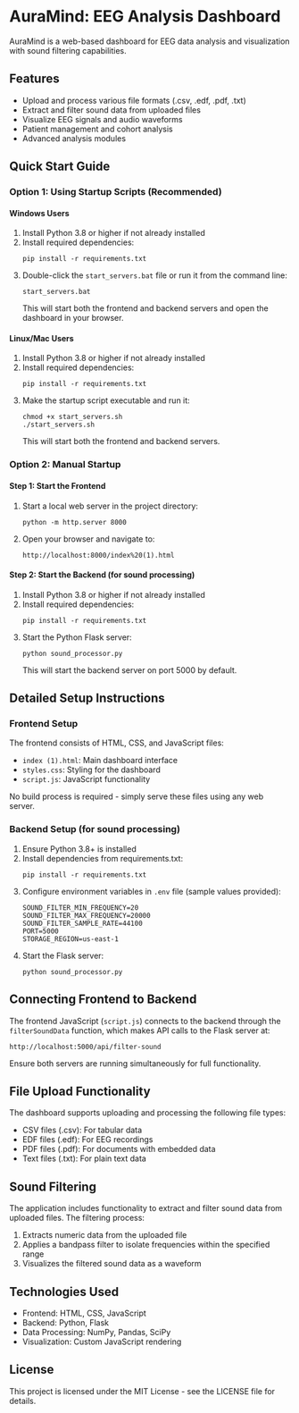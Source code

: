 # AuraMind: EEG Analysis Dashboard

AuraMind is a web-based dashboard for EEG data analysis and visualization with sound filtering capabilities.

## Features

- Upload and process various file formats (.csv, .edf, .pdf, .txt)
- Extract and filter sound data from uploaded files
- Visualize EEG signals and audio waveforms
- Patient management and cohort analysis
- Advanced analysis modules

## Quick Start Guide

### Option 1: Using Startup Scripts (Recommended)

#### Windows Users
1. Install Python 3.8 or higher if not already installed
2. Install required dependencies:
   ```
   pip install -r requirements.txt
   ```
3. Double-click the `start_servers.bat` file or run it from the command line:
   ```
   start_servers.bat
   ```
   This will start both the frontend and backend servers and open the dashboard in your browser.

#### Linux/Mac Users
1. Install Python 3.8 or higher if not already installed
2. Install required dependencies:
   ```
   pip install -r requirements.txt
   ```
3. Make the startup script executable and run it:
   ```
   chmod +x start_servers.sh
   ./start_servers.sh
   ```
   This will start both the frontend and backend servers.

### Option 2: Manual Startup

#### Step 1: Start the Frontend
1. Start a local web server in the project directory:
   ```
   python -m http.server 8000
   ```
2. Open your browser and navigate to:
   ```
   http://localhost:8000/index%20(1).html
   ```

#### Step 2: Start the Backend (for sound processing)
1. Install Python 3.8 or higher if not already installed
2. Install required dependencies:
   ```
   pip install -r requirements.txt
   ```
3. Start the Python Flask server:
   ```
   python sound_processor.py
   ```
   This will start the backend server on port 5000 by default.

## Detailed Setup Instructions

### Frontend Setup

The frontend consists of HTML, CSS, and JavaScript files:
- `index (1).html`: Main dashboard interface
- `styles.css`: Styling for the dashboard
- `script.js`: JavaScript functionality

No build process is required - simply serve these files using any web server.

### Backend Setup (for sound processing)

1. Ensure Python 3.8+ is installed
2. Install dependencies from requirements.txt:
   ```
   pip install -r requirements.txt
   ```
3. Configure environment variables in `.env` file (sample values provided):
   ```
   SOUND_FILTER_MIN_FREQUENCY=20
   SOUND_FILTER_MAX_FREQUENCY=20000
   SOUND_FILTER_SAMPLE_RATE=44100
   PORT=5000
   STORAGE_REGION=us-east-1
   ```
4. Start the Flask server:
   ```
   python sound_processor.py
   ```

## Connecting Frontend to Backend

The frontend JavaScript (`script.js`) connects to the backend through the `filterSoundData` function, which makes API calls to the Flask server at:
```
http://localhost:5000/api/filter-sound
```

Ensure both servers are running simultaneously for full functionality.

## File Upload Functionality

The dashboard supports uploading and processing the following file types:

- CSV files (.csv): For tabular data
- EDF files (.edf): For EEG recordings
- PDF files (.pdf): For documents with embedded data
- Text files (.txt): For plain text data

## Sound Filtering

The application includes functionality to extract and filter sound data from uploaded files. The filtering process:

1. Extracts numeric data from the uploaded file
2. Applies a bandpass filter to isolate frequencies within the specified range
3. Visualizes the filtered sound data as a waveform

## Technologies Used

- Frontend: HTML, CSS, JavaScript
- Backend: Python, Flask
- Data Processing: NumPy, Pandas, SciPy
- Visualization: Custom JavaScript rendering

## License

This project is licensed under the MIT License - see the LICENSE file for details.